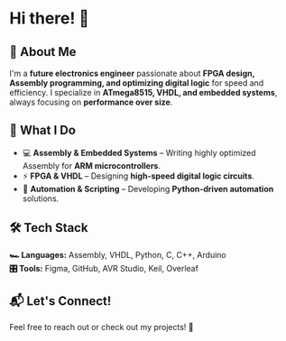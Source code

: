 # Hi there! 👋  

## 🚀 About Me  
I'm a **future electronics engineer** passionate about **FPGA design, Assembly programming, and optimizing digital logic** for speed and efficiency. I specialize in **ATmega8515, VHDL, and embedded systems**, always focusing on **performance over size**.  

## 🔧 What I Do  
- 💻 **Assembly & Embedded Systems** – Writing highly optimized Assembly for **ARM microcontrollers**.  
- ⚡ **FPGA & VHDL** – Designing **high-speed digital logic circuits**.  
- 🤖 **Automation & Scripting** – Developing **Python-driven automation** solutions.  

## 🛠 Tech Stack  
**🏎️ Languages:** Assembly, VHDL, Python, C, C++, Arduino  
**🎛️ Tools:** Figma, GitHub, AVR Studio, Keil, Overleaf  

## 📬 Let's Connect!  
Feel free to reach out or check out my projects! 🚀  
